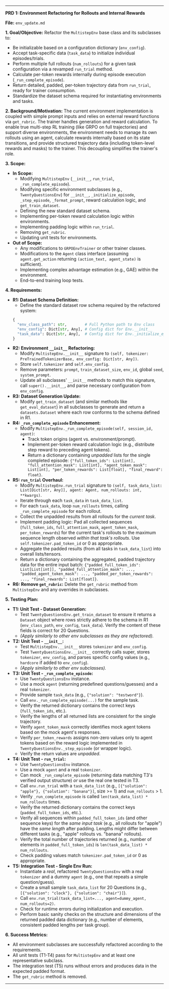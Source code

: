 ---

**PRD 1: Environment Refactoring for Rollouts and Internal Rewards**

**File:** `env_update.md`

**1. Goal/Objective:**
Refactor the `MultistepEnv` base class and its subclasses to:
*   Be initializable based on a configuration dictionary (`env_config`).
*   Accept task-specific data (`task_data`) to initialize individual episodes/trials.
*   Perform multiple full rollouts (`num_rollouts`) for a given task configuration via a revamped `run_trial` method.
*   Calculate per-token rewards internally during episode execution (`_run_complete_episode`).
*   Return detailed, padded, per-token trajectory data from `run_trial`, ready for trainer consumption.
*   Standardize the dataset schema required for instantiating environments and tasks.

**2. Background/Motivation:**
The current environment implementation is coupled with simple prompt inputs and relies on external reward functions via `get_rubric`. The trainer handles generation and reward calculation. To enable true multi-step RL training (like GRPO on full trajectories) and support diverse environments, the environment needs to manage its own rollouts using an agent, calculate rewards internally based on its state transitions, and provide structured trajectory data (including token-level rewards and masks) to the trainer. This decoupling simplifies the trainer's role.

**3. Scope:**
*   **In Scope:**
    *   Modifying `MultistepEnv` (`__init__`, `run_trial`, `_run_complete_episode`).
    *   Modifying specific environment subclasses (e.g., `TwentyQuestionsEnv`) for `__init__`, `_initialize_episode`, `_step_episode`, `_format_prompt`, reward calculation logic, and `get_train_dataset`.
    *   Defining the new standard dataset schema.
    *   Implementing per-token reward calculation logic within environments.
    *   Implementing padding logic within `run_trial`.
    *   Removing `get_rubric`.
    *   Updating unit tests for environments.
*   **Out of Scope:**
    *   Any modifications to `GRPOEnvTrainer` or other trainer classes.
    *   Modifications to the `Agent` class interface (assuming `agent.get_action` returning `(action_text, agent_state)` is sufficient).
    *   Implementing complex advantage estimation (e.g., GAE) within the environment.
    *   End-to-end training loop tests.

**4. Requirements:**

*   **R1: Dataset Schema Definition:**
    *   Define the standard dataset row schema required by the refactored system:
      ```python
      {
        "env_class_path": str,        # Full Python path to Env class
        "env_config": Dict[str, Any], # Config dict for Env.__init__
        "task_data": Dict[str, Any],  # Config dict for Env._initialize_episode
      }
      ```
*   **R2: Environment `__init__` Refactoring:**
    *   Modify `MultistepEnv.__init__` signature to `(self, tokenizer: PreTrainedTokenizerBase, env_config: Dict[str, Any])`.
    *   Store `self.tokenizer` and `self.env_config`.
    *   Remove parameters: `prompt`, `train_dataset_size`, `env_id`, global `seed`, `system_prompt`.
    *   Update all subclasses' `__init__` methods to match this signature, call `super().__init__`, and parse necessary configuration from `env_config`.
*   **R3: Dataset Generation Update:**
    *   Modify `get_train_dataset` (and similar methods like `get_eval_dataset`) in all subclasses to generate and return a `datasets.Dataset` where each row conforms to the schema defined in R1.
*   **R4: `_run_complete_episode` Enhancement:**
    *   Modify `MultistepEnv._run_complete_episode(self, session_id, agent)`:
        *   Track token origins (agent vs. environment/prompt).
        *   Implement per-token reward calculation logic (e.g., distribute step reward to preceding agent tokens).
        *   Return a dictionary containing *unpadded* lists for the single completed episode: `{"full_token_ids": List[int], "full_attention_mask": List[int], "agent_token_mask": List[int], "per_token_rewards": List[float], "final_reward": float}`.
*   **R5: `run_trial` Overhaul:**
    *   Modify `MultistepEnv.run_trial` signature to `(self, task_data_list: List[Dict[str, Any]], agent: Agent, num_rollouts: int, **kwargs)`.
    *   Iterate through each `task_data` in `task_data_list`.
    *   For each `task_data`, loop `num_rollouts` times, calling `_run_complete_episode` for each rollout.
    *   Collect the unpadded results from all rollouts for the *current task*.
    *   Implement padding logic: Pad all collected sequences (`full_token_ids`, `full_attention_mask`, `agent_token_mask`, `per_token_rewards`) for the current task's rollouts to the maximum sequence length observed *within that task's rollouts*. Use `self.tokenizer.pad_token_id` or 0 as appropriate.
    *   Aggregate the padded results (from all tasks in `task_data_list`) into overall lists/tensors.
    *   Return a dictionary containing the aggregated, padded trajectory data for the entire input batch: `{"padded_full_token_ids": List[List[int]], "padded_full_attention_mask": ..., "padded_agent_token_mask": ..., "padded_per_token_rewards": ..., "final_rewards": List[float]}`.
*   **R6: Remove `get_rubric`:** Delete the `get_rubric` method from `MultistepEnv` and any overrides in subclasses.

**5. Testing Plan:**

*   **T1: Unit Test - Dataset Generation:**
    *   Test `TwentyQuestionsEnv.get_train_dataset` to ensure it returns a `Dataset` object where rows strictly adhere to the schema in R1 (`env_class_path`, `env_config`, `task_data`). Verify the content of these fields is correct for 20 Questions.
    *   *(Apply similarly to other env subclasses as they are refactored).*
*   **T2: Unit Test - `__init__`:**
    *   Test `MultistepEnv.__init__` stores `tokenizer` and `env_config`.
    *   Test `TwentyQuestionsEnv.__init__` correctly calls super, stores `tokenizer`, `env_config`, and parses specific config values (e.g., `hardcore` if added to `env_config`).
    *   *(Apply similarly to other env subclasses).*
*   **T3: Unit Test - `_run_complete_episode`:**
    *   Use `TwentyQuestionsEnv` instance.
    *   Use a mock `agent` (returning predefined questions/guesses) and a real `tokenizer`.
    *   Provide sample `task_data` (e.g., `{"solution": "testword"}`).
    *   Call `env._run_complete_episode(...)` for the sample task.
    *   Verify the returned dictionary contains the correct keys (`full_token_ids`, etc.).
    *   Verify the lengths of all returned lists are consistent for the single trajectory.
    *   Verify `agent_token_mask` correctly identifies mock agent tokens based on the mock agent's responses.
    *   Verify `per_token_rewards` assigns non-zero values only to agent tokens based on the reward logic implemented in `TwentyQuestionsEnv._step_episode` (or wrapper logic).
    *   Verify the return values are *unpadded*.
*   **T4: Unit Test - `run_trial`:**
    *   Use `TwentyQuestionsEnv` instance.
    *   Use a mock `agent` and a real `tokenizer`.
    *   Can mock `_run_complete_episode` (returning data matching T3's verified output structure) *or* use the real one tested in T3.
    *   Call `env.run_trial` with a `task_data_list` (e.g., `[{"solution": "apple"}, {"solution": "banana"}]`, size >= 1) and `num_rollouts` > 1.
    *   Verify `_run_complete_episode` is called `len(task_data_list) * num_rollouts` times.
    *   Verify the returned dictionary contains the correct keys (`padded_full_token_ids`, etc.).
    *   Verify all sequences within `padded_full_token_ids` (and other sequence keys) for the *same input task* (e.g., all rollouts for "apple") have the *same length* after padding. Lengths might differ between different tasks (e.g., "apple" rollouts vs. "banana" rollouts).
    *   Verify the total number of trajectories returned (e.g., number of elements in `padded_full_token_ids`) is `len(task_data_list) * num_rollouts`.
    *   Check padding values match `tokenizer.pad_token_id` or 0 as appropriate.
*   **T5: Integration Test - Single Env Run:**
    *   Instantiate a *real*, refactored `TwentyQuestionsEnv` with a real `tokenizer` and a dummy `agent` (e.g., one that repeats a simple question/guess).
    *   Create a small sample `task_data_list` for 20 Questions (e.g., `[{"solution": "clock"}, {"solution": "chair"}]`).
    *   Call `env.run_trial(task_data_list=..., agent=dummy_agent, num_rollouts=2)`.
    *   Check for runtime errors during initialization and execution.
    *   Perform basic sanity checks on the structure and dimensions of the returned padded data dictionary (e.g., number of elements, consistent padded lengths per task group).

**6. Success Metrics:**
*   All environment subclasses are successfully refactored according to the requirements.
*   All unit tests (T1-T4) pass for `MultistepEnv` and at least one representative subclass.
*   The integration test (T5) runs without errors and produces data in the expected padded format.
*   The `get_rubric` method is removed.

---